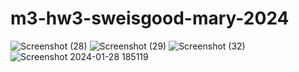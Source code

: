 # m3-hw3-sweisgood-mary-2024
![Screenshot (28)](https://github.com/Msbrisk/m3-hw3-sweisgood-mary-2024/assets/169957528/ce5a9fb5-889f-458b-9487-eaf825576341)
![Screenshot (29)](https://github.com/Msbrisk/m3-hw3-sweisgood-mary-2024/assets/169957528/53b8851c-fcca-448d-a3f4-bf5d6ed8a9fa)
![Screenshot (32)](https://github.com/Msbrisk/m3-hw3-sweisgood-mary-2024/assets/169957528/bd70de03-3236-4b23-9072-d5d2086905dc)
![Screenshot 2024-01-28 185119](https://github.com/Msbrisk/m3-hw3-sweisgood-mary-2024/assets/169957528/762c482e-2268-465e-8262-583e71d206b9)
